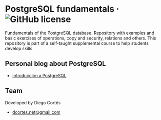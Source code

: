 # PostgreSQL fundamentals &middot; ![GitHub license](https://img.shields.io/badge/license-MIT-blue.svg)

Fundamentals of the PostgreSQL database. Repository with examples and basic exercises of operations, copy and security, relations and others. This repository is part of a self-taught supplemental course to help students develop skills.

## Personal blog about PostgreSQL

- [Introducción a PostgreSQL](https://medium.com/@diego.coder/introducci%C3%B3n-a-postgresql-70dafbaac615)

## Team

Developed by Diego Cortés

- dcortes.net@gmail.com
